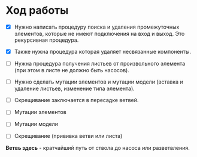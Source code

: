 # Ход работы

- [x] Нужно написать процедуру поиска и удаления промежуточных элементов, которые не имеют подключения на вход и выход.
Это рекурсивная процедура. 
- [x] Также нужна процедура которая удаляет несвязанные компоненты.
- [ ] Нужна процедура получения листьев от произвольного элемента (при этом в листе не должно быть насосов).
- [ ] Нужно сделать мутации элементов и мутации модели (вставка и удаление листьев, изменение типа элемента).
- [ ] Скрещивание заключается в пересадке ветвей.
- [ ] Мутации элементов
- [ ] Мутации модели
- [ ] Скрещивание (прививка ветви или листа)


**Ветвь здесь** - кратчайший путь от ствола до насоса или разветвления.